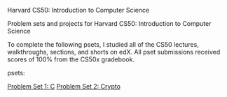 Harvard CS50: Introduction to Computer Science

Problem sets and projects for Harvard CS50: Introduction to Computer Science

To complete the following psets, I studied all of the CS50 lectures, walkthroughs, sections, and shorts on edX. All pset submissions received scores of 100% from the CS50x gradebook.


psets:

[Problem Set 1: C](http://docs.cs50.net/2017/x/psets/1/pset1.html)
[Problem Set 2: Crypto](http://docs.cs50.net/2017/x/psets/2/pset2.html)
